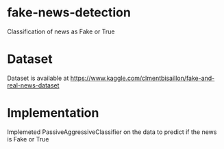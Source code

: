 # fake-news-detection
Classification of news as Fake or True

# Dataset
Dataset is available at https://www.kaggle.com/clmentbisaillon/fake-and-real-news-dataset

# Implementation
Implemeted PassiveAggressiveClassifier on the data to predict if the news is Fake or True

